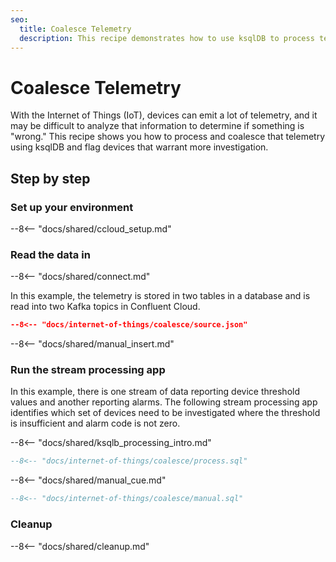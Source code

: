```yaml
---
seo:
  title: Coalesce Telemetry
  description: This recipe demonstrates how to use ksqlDB to process telemetry for devices in the Internet of Things (IoT) and to set thresholds.
---
```


# Coalesce Telemetry

With the Internet of Things (IoT), devices can emit a lot of telemetry, and it may be difficult to analyze that information to determine if something is "wrong."
This recipe shows you how to process and coalesce that telemetry using ksqlDB and flag devices that warrant more investigation.

## Step by step

### Set up your environment

--8<-- "docs/shared/ccloud_setup.md"

### Read the data in

--8<-- "docs/shared/connect.md"

In this example, the telemetry is stored in two tables in a database and is read into two Kafka topics in Confluent Cloud.

```json
--8<-- "docs/internet-of-things/coalesce/source.json"
```

--8<-- "docs/shared/manual_insert.md"

### Run the stream processing app

In this example, there is one stream of data reporting device threshold values and another reporting alarms.
The following stream processing app identifies which set of devices need to be investigated where the threshold is insufficient and alarm code is not zero.

--8<-- "docs/shared/ksqlb_processing_intro.md"

```sql
--8<-- "docs/internet-of-things/coalesce/process.sql"
```

--8<-- "docs/shared/manual_cue.md"

```sql
--8<-- "docs/internet-of-things/coalesce/manual.sql"
```

### Cleanup

--8<-- "docs/shared/cleanup.md"
